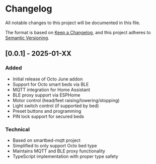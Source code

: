 # Changelog

All notable changes to this project will be documented in this file.

The format is based on [Keep a Changelog](https://keepachangelog.com/en/1.0.0/),
and this project adheres to [Semantic Versioning](https://semver.org/spec/v2.0.0.html).

## [0.0.1] - 2025-01-XX

### Added
- Initial release of Octo June addon
- Support for Octo smart beds via BLE
- MQTT integration for Home Assistant
- BLE proxy support via ESPHome
- Motor control (head/feet raising/lowering/stopping)
- Light switch control (if supported by bed)
- Preset buttons and programming
- PIN lock support for secured beds

### Technical
- Based on smartbed-mqtt project
- Simplified to only support Octo bed type
- Maintains MQTT and BLE proxy functionality
- TypeScript implementation with proper type safety
